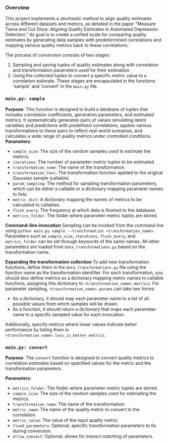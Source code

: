 ### Overview

This project implements a stochastic method to align quality estimates across different datasets and metrics, as detailed in the paper "Measure Twice and Cut Once: Aligning Quality Estimates in Automated Depression Detection." Its goal is to create a unified scale for comparing quality estimates by generating data samples with predetermined correlations and mapping various quality metrics back to these correlations.

The process of conversion consists of two stages:

1. Sampling and saving tuples of quality estimates along with correlation and transformation parameters used for their estimation.
2. Using the collected tuples to convert a specific metric value to a correlation estimate.
These stages are encapsulated in the functions 'sample' and 'convert' in the `main.py` file.

### `main.py: sample`

**Purpose**: This function is designed to build a database of tuples that includes correlation coefficients, generation parameters, and estimated metrics. It systematically generates pairs of values simulating latent variables and predictions with predefined correlations, applies various transformations to these pairs to reflect real-world scenarios, and calculates a wide range of quality metrics under controlled conditions.
**Parameters**:
 - `sample_size`: The size of the random samples used to estimate the metrics.
 - `iterations`: The number of parameter-metric tuples to be estimated.
 - `transformation_name`: The name of the transformation.
 - `transformation_func`: The transformation function  applied to the original Gaussian sample (callable).
 - `param_sampling`: The method for sampling transformation parameters, which can be either a callable or a dictionary mapping parameter names to lists.
 - `metric_dict`: A dictionary mapping the names of metrics to be calculated to callables.
 - `flush_every`: The frequency at which data is flushed to the database.
 - `metrics_folder`: The folder where parameter-metric tuples are stored.

**Command-line invocation**
Sampling can be invoked from the command line using `python main.py sample --transformation <transformation_name>`. Parameters such as `sample_size`, `iterations`, `flush_every`, and `metrics_folder` can be set through keywords of the same names. All other parameters are loaded from `data_transformations.py` based on the transformation name.

**Expanding the transformation collection**
To add new transformation functions, define them in the `data_transformations.py` file using the function name as the transformation identifier. For each transformation, you should also define metrics as a dictionary mapping metric names to callable functions, assigning this dictionary to `<transformation_name>.metrics`. For parameter sampling, `<transformation_name>.params` can take two forms:
 -  As a dictionary, it should map each parameter name to a list of all possible values from which samples will be drawn.
 -  As a function, it should return a dictionary that maps each parameter name to a specific sampled value for each invocation.

  Additionally, specify metrics where lower values indicate better performance by listing them in `<transformation_name>.less_is_better_metrics`.

### `main.py: convert`
**Purpose**: The `convert` function is designed to convert quality metrics to correlation estimates based on specified values for the metric and the transformation parameters.

**Parameters**:
 - `metrics_folder`: The folder where parameter-metric tuples are stored.
 - `sample_size`: The size of the random samples used for estimating the metrics.
 - `transformation_name`: The name of the transformation.
 - `metric_name`: The name of the quality metric to convert to the correlation.
 - `metric_value`: The value of the input quality metric.
 - `fixed_parameters`: Optional; specific transformation parameters to fix during conversion.
 - `allow_inexact`: Optional; allows for inexact matching of parameters.




